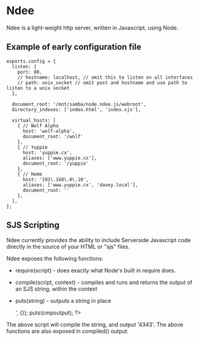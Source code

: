 # Ndee #

Ndee is a light-weight http server, written in Javascript, using Node.

## Example of early configuration file ##

    exports.config = {
      listen: {
        port: 80,
        // hostname: localhost, // omit this to listen on all interfaces
        // path: unix_socket // omit post and hostname and use path to listen to a unix socket
      },
      
      document_root: '/mnt/samba/node.ndee.js/webroot',
      directory_indexes: ['index.html', 'index.sjs'],
      
      virtual_hosts: [
        { // Wolf Alpha
          host: 'wolf-alpha',
          document_root: '/wolf'
        },
        { // Yuppie
          host: 'yuppie.cx',
          aliases: ['www.yuppie.cx'],
          document_root: '/yuppie'
        },
        { // Home
          host: '192\.168\.0\.10',
          aliases: ['www.yuppie.cx', 'davey.local'],
          document_root: ''
        },
      ],
    };
    
## SJS Scripting

Ndee currently provides the ability to include Serverside Javascript code directly in the source of your HTML or "sjs" files.

Ndee exposes the following functions:

* require(script) - does exactly what Node's built in require does.
* compile(script, context) - compiles and runs and returns the output of an SJS string, within the context
* puts(string) - outputs a string in place

    <?sjs
      
      var cmpoutput = compile('<' + '?' + 'sjs var j = 4343; puts(j); ?' + '>', {});
      puts(cmpoutput);
    
    ?>
    
The above script will compile the string, and output '4343'. The above functions are also exposed in compiled() output.